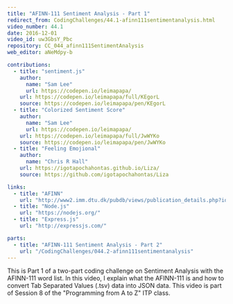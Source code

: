 ```yaml
---
title: "AFINN-111 Sentiment Analysis - Part 1"
redirect_from: CodingChallenges/44.1-afinn111sentimentanalysis.html
video_number: 44.1
date: 2016-12-01
video_id: uw3GbsY_Pbc
repository: CC_044_afinn111SentimentAnalysis
web_editor: aNeMdpy-b

contributions:
  - title: "sentiment.js"
    author:
      name: "Sam Lee"
      url: https://codepen.io/leimapapa/
    url: https://codepen.io/leimapapa/full/KEgorL
    source: https://codepen.io/leimapapa/pen/KEgorL
  - title: "Colorized Sentiment Score"
    author:
      name: "Sam Lee"
      url: https://codepen.io/leimapapa/
    url: https://codepen.io/leimapapa/full/JwWYKo
    source: https://codepen.io/leimapapa/pen/JwWYKo
  - title: "Feeling Emojional"
    author:
      name: "Chris R Hall"
    url: https://igotapochahontas.github.io/Liza/
    source: https://github.com/igotapochahontas/Liza

links:
  - title: "AFINN"
    url: "http://www2.imm.dtu.dk/pubdb/views/publication_details.php?id=6010"
  - title: "Node.js"
    url: "https://nodejs.org/"
  - title: "Express.js"
    url: "http://expressjs.com/"

parts:
  - title: "AFINN-111 Sentiment Analysis - Part 2"
    url: "/CodingChallenges/044.2-afinn111sentimentanalysis"
---
```


This is Part 1 of a two-part coding challenge on Sentiment Analysis with the AFINN-111 word list. In this video, I explain what the AFINN-111 is and how to convert Tab Separated Values (.tsv) data into JSON data. This video is part of Session 8 of the "Programming from A to Z" ITP class.

